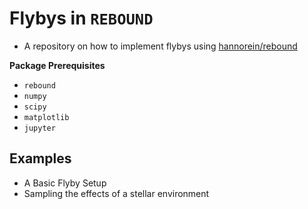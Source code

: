 # Flybys in `REBOUND`
- A repository on how to implement flybys using [hannorein/rebound](https://github.com/hannorein/rebound)

**Package Prerequisites**
- `rebound`
- `numpy`
- `scipy`
- `matplotlib`
- `jupyter`

## Examples
- A Basic Flyby Setup
- Sampling the effects of a stellar environment

